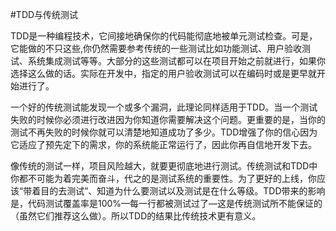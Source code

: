 #TDD与传统测试

TDD是一种编程技术，它间接地确保你的代码能彻底地被单元测试检查。可是，它能做的不只这些,你仍然需要参考传统的一些测试比如功能测试、用户验收测试、系统集成测试等等。大部分的这些测试都可以在项目开始之前就进行，如果你选择这么做的话。实际在开发中，指定的用户验收测试可以在编码时或是更早就开始进行了。


一个好的传统测试能发现一个或多个漏洞，此理论同样适用于TDD。当一个测试失败的时候你必须进行改进因为你知道你需要解决这个问题。更重要的是，当你的测试不再失败的时候你就可以清楚地知道成功了多少。TDD增强了你的信心因为它适应了预先定下的需求，你的系统能正常运行了，因此你再自信地开发下去。


像传统的测试一样，项目风险越大，就要更彻底地进行测试。传统测试和TDD中你都不可能为着完美而奋斗，代之的是测试系统的重要性。为了更好的上线，你应该“带着目的去测试”、知道为什么要测试以及测试是在什么等级。TDD带来的影响是，代码测试覆盖率是100%—每一行都被测试过了—这是传统测试所不能保证的（虽然它们推荐这么做）。所以TDD的结果比传统技术更有意义。